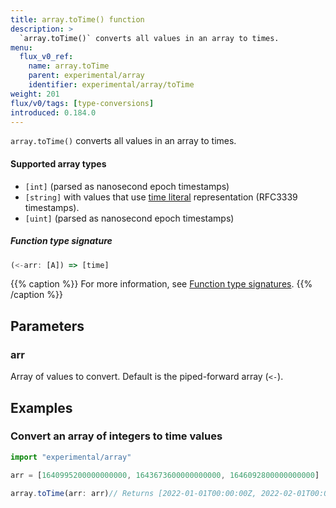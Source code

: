 ```yaml
---
title: array.toTime() function
description: >
  `array.toTime()` converts all values in an array to times.
menu:
  flux_v0_ref:
    name: array.toTime
    parent: experimental/array
    identifier: experimental/array/toTime
weight: 201
flux/v0/tags: [type-conversions]
introduced: 0.184.0
---
```


<!------------------------------------------------------------------------------

IMPORTANT: This page was generated from comments in the Flux source code. Any
edits made directly to this page will be overwritten the next time the
documentation is generated. 

To make updates to this documentation, update the function comments above the
function definition in the Flux source code:

https://github.com/influxdata/flux/blob/master/stdlib/experimental/array/array.flux#L344-L344

Contributing to Flux: https://github.com/influxdata/flux#contributing
Fluxdoc syntax: https://github.com/influxdata/flux/blob/master/docs/fluxdoc.md

------------------------------------------------------------------------------->

`array.toTime()` converts all values in an array to times.

#### Supported array types

- `[int]` (parsed as nanosecond epoch timestamps)
- `[string]` with values that use [time literal](/flux/v0/data-types/basic/time/#time-syntax)
   representation (RFC3339 timestamps).
- `[uint]` (parsed as nanosecond epoch timestamps)

##### Function type signature

```js
(<-arr: [A]) => [time]
```

{{% caption %}}
For more information, see [Function type signatures](/flux/v0/function-type-signatures/).
{{% /caption %}}

## Parameters

### arr

Array of values to convert. Default is the piped-forward array (`<-`).




## Examples

### Convert an array of integers to time values

```js
import "experimental/array"

arr = [1640995200000000000, 1643673600000000000, 1646092800000000000]

array.toTime(arr: arr)// Returns [2022-01-01T00:00:00Z, 2022-02-01T00:00:00Z, 2022-03-01T00:00:00Z]


```

